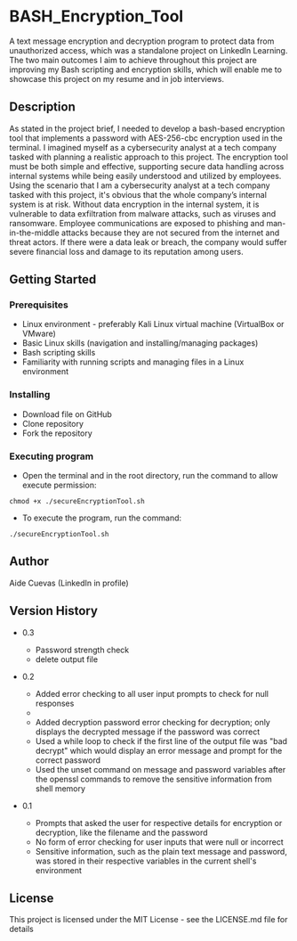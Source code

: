 # BASH_Encryption_Tool

A text message encryption and decryption program to protect data from unauthorized access, which was a standalone project on LinkedIn Learning. The two main outcomes I aim to achieve throughout this project are improving my Bash scripting and encryption skills, which will enable me to showcase this project on my resume and in job interviews.

## Description 

As stated in the project brief, I needed to develop a bash-based encryption tool that implements a password with AES-256-cbc encryption used in the terminal. I imagined myself as a cybersecurity analyst at a tech company tasked with planning a realistic approach to this project. The encryption tool must be both simple and effective, supporting secure data handling across internal systems while being easily understood and utilized by employees. 
Using the scenario that I am a cybersecurity analyst at a tech company tasked with this project, it's obvious that the whole company’s internal system is at risk. Without data encryption in the internal system, it is vulnerable to data exfiltration from malware attacks, such as viruses and ransomware. Employee communications are exposed to phishing and man-in-the-middle attacks because they are not secured from the internet and threat actors. If there were a data leak or breach, the company would suffer severe financial loss and damage to its reputation among users.

## Getting Started

### Prerequisites

* Linux environment - preferably Kali Linux virtual machine (VirtualBox or VMware)
* Basic Linux skills (navigation and installing/managing packages)
* Bash scripting skills
* Familiarity with running scripts and managing files in a Linux environment

### Installing

* Download file on GitHub
* Clone repository
* Fork the repository

### Executing program

* Open the terminal and in the root directory, run the command to allow execute permission:
```
chmod +x ./secureEncryptionTool.sh
```
* To execute the program, run the command:
```
./secureEncryptionTool.sh
```

## Author

Aide Cuevas (LinkedIn in profile)

## Version History

* 0.3
    * Password strength check
    * delete output file
*  0.2
    * Added error checking to all user input prompts to check for null responses
    * 
    * Added decryption password error checking for decryption; only displays the decrypted message if the password was correct
    * Used a while loop to check if the first line of the output file was "bad decrypt" which would display an error message and prompt for the correct password
    * Used the unset command on message and password variables after the openssl commands to remove the sensitive information from shell memory

* 0.1
    * Prompts that asked the user for respective details for encryption or decryption, like the filename and the password
    * No form of error checking for user inputs that were null or incorrect
    * Sensitive information, such as the plain text message and password, was stored in their respective variables in the current shell's environment

## License

This project is licensed under the MIT License - see the LICENSE.md file for details
